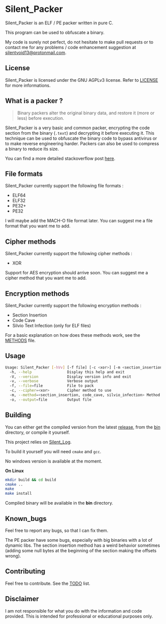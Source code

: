 # Silent_Packer

Silent_Packer is an ELF / PE packer written in pure C.

This program can be used to obfuscate a binary.

My code is surely not perfect, do not hesitate to make pull requests or to contact me for any problems / code enhancement suggestion at [silentvoid13@protonmail.com](mailto:silentvoid13@protonmail.com).

## License

Silent_Packer is licensed under the GNU AGPLv3 license. Refer to [LICENSE](https://github.com/SilentVoid13/Silent_Packer/blob/master/LICENSE.txt) for more informations.

## What is a packer ?

> Binary packers alter the original binary data, and restore it (more or less) before execution.

Silent_Packer is a very basic and common packer, encrypting the code section from the binary (`.text`) and decrypting it before executing it. This technique can be used to obfuscate the binary code to bypass antivirus or to make reverse engineering harder. Packers can also be used to compress a binary to reduce its size.

You can find a more detailed stackoverflow post [here](https://reverseengineering.stackexchange.com/questions/1779/what-are-the-different-types-of-packers).

## File formats

Silent_Packer currently support the following file formats :

- ELF64
- ELF32
- PE32+
- PE32

I will maybe add the MACH-O file format later. You can suggest me a file format that you want me to add.

## Cipher methods

Silent_Packer currently support the following cipher methods :

- XOR

Support for AES encryption should arrive soon. You can suggest me a cipher method that you want me to add.

## Encryption methods

Silent_Packer currently support the following encryption methods :

- Section Insertion
- Code Cave
- Silvio Text Infection (only for ELF files)

For a basic explanation on how does these methods work, see the [METHODS](https://github.com/SilentVoid13/Silent_Packer/blob/master/METHODS.md) file.

## Usage

```bash
Usage: Silent_Packer [-hVv] [-f file] [-c <xor>] [-m <section_insertion, code_cave, silvio_infection>] [-o file]
  -h, --help                Display this help and exit
  -V, --version             Display version info and exit
  -v, --verbose             Verbose output
  -f, --file=file           File to pack
  -c, --cipher=<xor>        Cipher method to use
  -m, --method=<section_insertion, code_cave, silvio_infection> Method to pack the binary
  -o, --output=file         Output file
```

## Building

You can either get the compiled version from the latest [release](https://github.com/SilentVoid13/Silent_Packer/releases), from the [bin](https://github.com/SilentVoid13/Silent_Packer/tree/master/bin) directory, or compile it yourself.

This project relies on [Silent_Log](https://github.com/SilentVoid13/Silent_Log).

To build it yourself you will need `cmake` and `gcc`.

No windows version is available at the moment.

**On Linux**

```bash
mkdir build && cd build
cmake ..
make
make install
```

Compiled binary will be available in the **bin** directory.

## Known_bugs

Feel free to report any bugs, so that I can fix them.

The PE packer have some bugs, especially with big binaries with a lot of dynamic libs. The section insertion method has a weird behavior sometimes (adding some null bytes at the beginning of the section making the offsets wrong).

## Contributing

Feel free to contribute. See the [TODO](https://github.com/SilentVoid13/Silent_Packer/blob/master/TODO.md) list.

## Disclaimer

I am not responsible for what you do with the information and code  provided. This is intended for professional or educational purposes  only.
